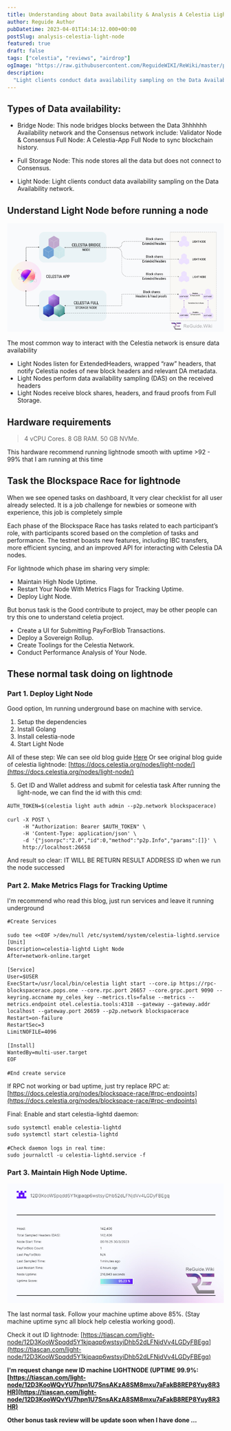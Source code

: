 ```yaml
---
title: Understanding about Data availability & Analysis A Celestia Light Node
author: Reguide Author
pubDatetime: 2023-04-01T14:14:12.000+00:00
postSlug: analysis-celestia-light-node
featured: true
draft: false
tags: ["celestia", "reviews", "airdrop"]
ogImage: "https://raw.githubusercontent.com/ReguideWIKI/ReWiki/master/public/uploads/celestia/lightnode-l.png"
description:
  "Light clients conduct data availability sampling on the Data Availability network."
---
```


## Types of Data availability: 

- Bridge Node: This node bridges blocks between the Data 3hhhhhh Availability network and the Consensus network include: Validator Node & Consensus Full Node: A Celestia-App Full Node to sync blockchain history.

- Full Storage Node: This node stores all the data but does not connect to Consensus.
- Light Node: Light clients conduct data availability sampling on the Data Availability network.

## Understand Light Node before running a node

![Light Node processing](https://raw.githubusercontent.com/ReguideWIKI/ReWiki/master/public/uploads/celestia/lightnode-l.png)

The most common way to interact with the Celestia network is ensure data availability

- Light Nodes listen for ExtendedHeaders, wrapped “raw” headers, that notify Celestia nodes of new block headers and relevant DA metadata.
- Light Nodes perform data availability sampling (DAS) on the received headers
- Light Nodes receive block shares, headers, and fraud proofs from Full Storage.

## Hardware requirements

> 4 vCPU Cores.
> 8 GB RAM.
> 50 GB NVMe.

This hardware recommend running lightnode smooth with uptime >92 - 99% that I am running at this time

## Task the Blockspace Race for lightnode

When we see opened tasks on dashboard, It very clear checklist for all user already selected.
It is a job challenge for newbies or someone with experience, this job is completely simple

Each phase of the Blockspace Race has tasks related to each participant’s role, with participants scored based on the completion of tasks and performance. The testnet boasts new features, including IBC transfers, more efficient syncing, and an improved API for interacting with Celestia DA nodes.

For lightnode which phase im sharing very simple:

- Maintain High Node Uptime.
- Restart Your Node With Metrics Flags for Tracking Uptime.	
- Deploy Light Node.

But bonus task is the Good contribute to project, may be other people can try this one to understand celetia project.

- Create a UI for Submitting PayForBlob Transactions.
- Deploy a Sovereign Rollup.
- Create Toolings for the Celestia Network.
- Conduct Performance Analysis of Your Node.

## These normal task doing on lightnode
### Part 1. Deploy Light Node

Good option, Im running underground base on machine with service. 
1. Setup the dependencies
2. Install Golang
3. Install celestia-node
4. Start Light Node

All of these step: We can see old blog guide [Here](https://reguide.wiki/posts/lightnode-iicentives-celestia)
Or see original blog guide of celestia lightnode:
[https://docs.celestia.org/nodes/light-node/](https://docs.celestia.org/nodes/light-node/)

5. Get ID and Wallet address and submit for celestia task
After running the light-node, we can find the id with this cmd:

```
AUTH_TOKEN=$(celestia light auth admin --p2p.network blockspacerace)

curl -X POST \
     -H "Authorization: Bearer $AUTH_TOKEN" \
     -H 'Content-Type: application/json' \
     -d '{"jsonrpc":"2.0","id":0,"method":"p2p.Info","params":[]}' \
     http://localhost:26658
```

And result so clear: IT WILL BE RETURN RESULT ADDRESS ID when we run the node successed

### Part 2. Make Metrics Flags for Tracking Uptime

I'm recommend who read this blog, just run services and leave it running underground

```
#Create Services 

sudo tee <<EOF >/dev/null /etc/systemd/system/celestia-lightd.service
[Unit]
Description=celestia-lightd Light Node
After=network-online.target

[Service]
User=$USER
ExecStart=/usr/local/bin/celestia light start --core.ip https://rpc-blockspacerace.pops.one --core.rpc.port 26657 --core.grpc.port 9090 --keyring.accname my_celes_key --metrics.tls=false --metrics --metrics.endpoint otel.celestia.tools:4318 --gateway --gateway.addr localhost --gateway.port 26659 --p2p.network blockspacerace
Restart=on-failure
RestartSec=3
LimitNOFILE=4096

[Install]
WantedBy=multi-user.target
EOF

#End create service
```

If RPC not working or bad uptime, just try replace RPC at: [https://docs.celestia.org/nodes/blockspace-race/#rpc-endpoints](https://docs.celestia.org/nodes/blockspace-race/#rpc-endpoints)

Final: Enable and start celestia-lightd daemon:

```
sudo systemctl enable celestia-lightd
sudo systemctl start celestia-lightd

#Check daemon logs in real time:
sudo journalctl -u celestia-lightd.service -f
```

### Part 3. Maintain High Node Uptime.

![Light Node uptime](https://raw.githubusercontent.com/ReguideWIKI/ReWiki/master/public/uploads/celestia/uptime-lightnode-l.jpg)

The last normal task. Follow your machine uptime above 85%. (Stay machine uptime sync all block help celestia working good).

Check it out ID lightnode: [https://tiascan.com/light-node/12D3KooWSpqdd5Y1kjpaqp6wstsyiDhb52dLFNjdVv4LGDyFBEgq](https://tiascan.com/light-node/12D3KooWSpqdd5Y1kjpaqp6wstsyiDhb52dLFNjdVv4LGDyFBEgq)

<strong>I'm request change new ID machine LIGHTNODE (UPTIME 99.9%: [https://tiascan.com/light-node/12D3KooWQvYU7hpn1U7SnsAKzA8SM8mxu7aFakB8REP8Yuy8R3HR](https://tiascan.com/light-node/12D3KooWQvYU7hpn1U7SnsAKzA8SM8mxu7aFakB8REP8Yuy8R3HR)</strong>

<strong>Other bonus task review will be update soon when I have done ...</strong>
